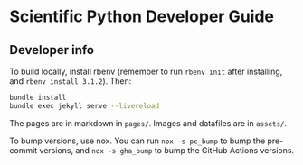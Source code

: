 # Scientific Python Developer Guide

## Developer info

To build locally, install rbenv (remember to run `rbenv init` after installing,
and `rbenv install 3.1.2`). Then:

```bash
bundle install
bundle exec jekyll serve --livereload
```

The pages are in markdown in `pages/`. Images and datafiles are in `assets/`.

To bump versions, use nox. You can run `nox -s pc_bump` to bump the pre-commit
versions, and `nox -s gha_bump` to bump the GitHub Actions versions.
